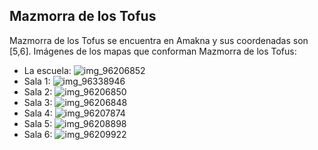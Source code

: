 ## Mazmorra de los Tofus
Mazmorra de los Tofus se encuentra en Amakna y sus coordenadas son [5,6].
Imágenes de los mapas que conforman Mazmorra de los Tofus:
- La escuela: ![img_96206852](https://media.discordapp.net/attachments/1115311447145193482/1115371189704085564/96206852.jpg)
- Sala 1: ![img_96338946](https://media.discordapp.net/attachments/1115311447145193482/1115371232628592690/96338946.jpg)
- Sala 2: ![img_96206850](https://media.discordapp.net/attachments/1115311447145193482/1115371188139593728/96206850.jpg)
- Sala 3: ![img_96206848](https://media.discordapp.net/attachments/1115311447145193482/1115371183811076166/96206848.jpg)
- Sala 4: ![img_96207874](https://media.discordapp.net/attachments/1115311447145193482/1115371193185353829/96207874.jpg)
- Sala 5: ![img_96208898](https://media.discordapp.net/attachments/1115311447145193482/1115371217646518322/96208898.jpg)
- Sala 6: ![img_96209922](https://media.discordapp.net/attachments/1115311447145193482/1115371221626912778/96209922.jpg)